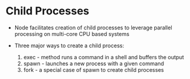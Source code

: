 # Child Processes

- Node facilitates creation of child processes to leverage parallel processing
  on multi-core CPU based systems

- Three major ways to create a child process:
  1. exec  - method runs a command in a shell and buffers the output
  2. spawn - launches a new process with a given command
  3. fork  - a special case of spawn to create child processes


